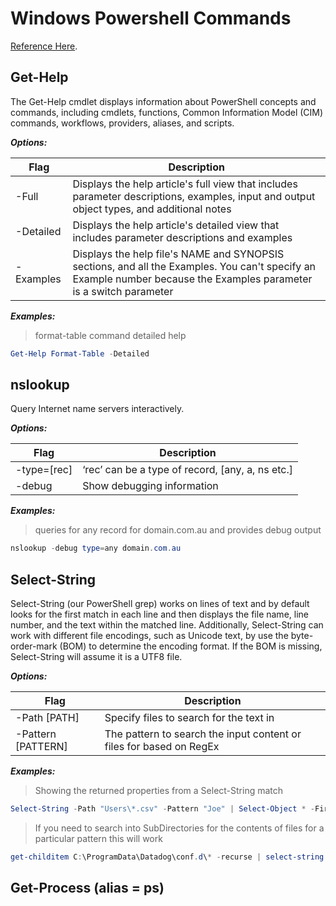 # Windows Powershell Commands

[Reference Here](https://docs.microsoft.com/en-us/powershell/module/microsoft.powershell.core/?view=powershell-7.2).

## Get-Help

The Get-Help cmdlet displays information about PowerShell concepts and commands, including cmdlets, functions, Common Information Model (CIM) commands, workflows, providers, aliases, and scripts.

***Options:***

| Flag        | Description     |
| ----------- | -----------     |
| -Full       | Displays the help article's full view that includes parameter descriptions, examples, input and output object types, and additional notes |
| -Detailed   | Displays the help article's detailed view that includes parameter descriptions and examples |
| -Examples   | Displays the help file's NAME and SYNOPSIS sections, and all the Examples. You can't specify an Example number because the Examples parameter is a switch parameter |

***Examples:***

> format-table command detailed help

```powershell
Get-Help Format-Table -Detailed
```

## nslookup

Query Internet name servers interactively.

***Options:***

| Flag        | Description     |
| ----------- | -----------     |
| -type=[rec] | ‘rec’ can be a type of record, [any, a, ns etc.] |
| -debug      | Show debugging information |

***Examples:***

> queries for any record for domain.com.au and provides debug output

```powershell
nslookup -debug type=any domain.com.au
```

## Select-String

Select-String (our PowerShell grep) works on lines of text and by default looks for the first match in each line and then displays the file name, line number, and the text within the matched line. Additionally, Select-String can work with different file encodings, such as Unicode text, by use the byte-order-mark (BOM) to determine the encoding format. If the BOM is missing, Select-String will assume it is a UTF8 file.

***Options:***

| Flag        | Description     |
| ----------- | -----------     |
| -Path [PATH] | Specify files to search for the text in |
| -Pattern [PATTERN] | The pattern to search the input content or files for based on RegEx |

***Examples:***

> Showing the returned properties from a Select-String match

```powershell
Select-String -Path "Users\*.csv" -Pattern "Joe" | Select-Object * -First 1
```

> If you need to search into SubDirectories for the contents of files for a particular pattern this will work

```powershell
get-childitem C:\ProgramData\Datadog\conf.d\* -recurse | select-string  -Pattern "ValidateConnections"
```

## Get-Process (alias = ps)
